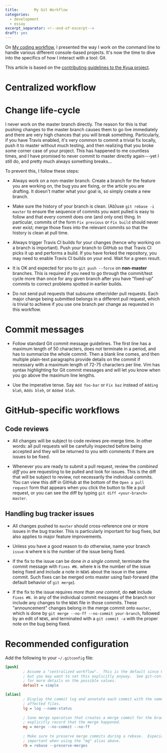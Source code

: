 ```yaml
---
title:       My Git Workflow
categories:
  - development
  - essay
excerpt_separator: <!--end-of-excerpt-->
draft: yes
---
```


On [My coding workflow](TODO), I presented the way I work on the command line to handle various different console-based projects. It's now the time to dive into the specifics of how I interact with a tool: Git.

This article is based on the [contributing guidelines to the Kyua project](https://github.com/jmmv/kyua/blob/master/CONTRIBUTING.md).

<!--end-of-excerpt-->

# Centralized workflow



# Change life-cycle

I never work on the master branch directly. The reason for this is that pushing changes to the master branch causes them to go live immediately and there are very high chances that you will break something. Particularly, if you have Travis enabled, it's very common to commit a trivial fix locally, push it to master without much testing, and then realizing that you broke some corner case of your project. This has happened to me countless times, and I have promised to never commit to master directly again---yet I still do, and pretty much always something breaks...

To prevent this, I follow these steps:

* Always work on a non-master branch. Create a branch for the feature you are working on, the bug you are fixing, or the article you are drafting. It doesn't matter what your goal is, so simply create a new branch.

* Make sure the history of your branch is clean. (Ab)use `git rebase -i master` to ensure the sequence of commits you want pulled is easy to follow and that every commit does one (and only one) thing. In particular, commits of the form `Fix previous` or `Fix build` should never ever exist; merge those fixes into the relevant commits so that the history is clean at pull time.

* Always trigger Travis CI builds for your changes (hence why working on a branch is important). Push your branch to GitHub so that Travis CI picks it up and performs a build. If you have forked the repository, you may need to enable Travis CI builds on your end. Wait for a green result.

* It is OK and expected for you to `git push --force` on **non-master** branches. This is required if you need to go through the commit/test cycle more than once for any given branch after you have "fixed-up" commits to correct problems spotted in earlier builds.

* Do not send pull requests that subsume other/older pull requests. Each major change being submitted belongs in a different pull request, which is trivial to achieve if you use one branch per change as requested in this workflow.

# Commit messages

* Follow standard Git commit message guidelines. The first line has a maximum length of 50 characters, does not terminate in a period, and has to summarize the whole commit. Then a blank line comes, and then multiple plain-text paragraphs provide details on the commit if necessary with a maximum length of 72-75 characters per line. Vim has syntax highlighting for Git commit messages and will let you know when you go above the maximum line lengths.

* Use the imperative tense. Say `Add foo-bar` or `Fix baz` instead of `Adding blah`, `Adds bleh`, or `Added bloh`.

# GitHub-specific workflows

## Code reviews

* All changes will be subject to code reviews pre-merge time. In other words: all pull requests will be carefully inspected before being accepted and they will be returned to you with comments if there are issues to be fixed.

* Whenever you are ready to submit a pull request, review the *combined diff* you are requesting to be pulled and look for issues. This is the diff that will be subject to review, not necessarily the individual commits. You can view this diff in GitHub at the bottom of the `Open a pull request` form that appears when you click the button to file a pull request, or you can see the diff by typing `git diff <your-branch> master`.

## Handling bug tracker issues

* All changes pushed to `master` should cross-reference one or more issues in the bug tracker. This is particularly important for bug fixes, but also applies to major feature improvements.

* Unless you have a good reason to do otherwise, name your branch `issue-N` where `N` is the number of the issue being fixed.

* If the fix to the issue can be done *in a single commit*, terminate the commit message with `Fixes #N.` where `N` is the number of the issue being fixed and include a note in `NEWS` about the issue in the same commit. Such fixes can be merged onto master using fast-forward (the default behavior of `git merge`).

* If the fix to the issue requires *more than one commit*, do **not** include `Fixes #N.` in any of the individual commit messages of the branch nor include any changes to the `NEWS` file in those commits. These "announcement" changes belong in the merge commit onto `master`, which is done by `git merge --no-ff --no-commit your-branch`, followed by an edit of `NEWS`, and terminated with a `git commit -a` with the proper note on the bug being fixed.

# Recommended configuration

Add the following to your `~/.gitconfig` file:

```ini
[push]
        ; Assume a "centralized workflow".  This is the default since Git 2.0
        ; but you may want to set this explicitly anyway.  See git-config(1)
        ; for more details on the possible values.
        default = simple

[alias]
        ; Display the commit log and annotate each commit with the names of the
        ; affected files.
        lg = log --name-status
        
        ; Sane merge operation that creates a merge commit for the branch to
        ; explicitly record that the merge happened.
        mg = merge --no-commit --no-ff
        
        ; Make sure to preserve merge commits during a rebase.  Especially
        ; important when using the "mg" alias above.
        rb = rebase --preserve-merges
```
